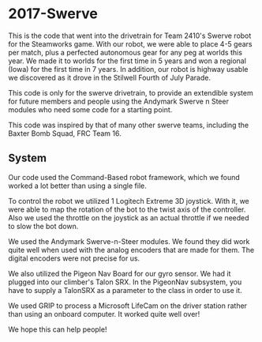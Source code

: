 # 2017-Swerve

This is the code that went into the drivetrain for Team 2410's Swerve robot for the Steamworks game. With our robot, we were able to place 4-5 gears per match, plus a perfected autonomous gear for any peg at worlds this year. We made it to worlds for the first time in 5 years and won a regional (Iowa) for the first time in 7 years. In addition, our robot is highway usable we discovered as it drove in the Stilwell Fourth of July Parade.

This code is only for the swerve drivetrain, to provide an extendible system for future members and people using the Andymark Swerve n Steer modules who need some code for a starting point.

This code was inspired by that of many other swerve teams, including the Baxter Bomb Squad, FRC Team 16.

##  System

Our code used the Command-Based robot framework, which we found worked a lot better than using a single file.

To control the robot we utilized 1 Logitech Extreme 3D joystick. With it, we were able to map the rotation of the bot to the twist axis of the controller. Also we used the throttle on the joystick as an actual throttle if we needed to slow the bot down.

We used the Andymark Swerve-n-Steer modules. We found they did work quite well when used with the analog encoders that are made for them. The digital encoders were not precise for us.

We also utilized the Pigeon Nav Board for our gyro sensor. We had it plugged into our climber's Talon SRX. In the PigeonNav subsystem, you have to supply a TalonSRX as a parameter to the class in order to use it.

We used GRIP to process a Microsoft LifeCam on the driver station rather than using an onboard computer. It worked quite well over!

We hope this can help people! 
